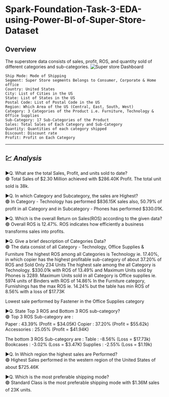 # Spark-Foundation-Task-3-EDA-using-Power-BI-of-Super-Store-Dataset

## Overview
The superstore data consists of sales, profit, ROS, and quantity sold of different categories and sub-categories.
![Super store Dashboard](https://user-images.githubusercontent.com/88017168/230705307-eb5ca922-2697-44c2-a312-f72cf38d28cb.png)

```
Ship Mode: Mode of Shipping
Segment: Super Store segments Belongs to Consumer, Corporate & Home office
Country: United States
City: List of Cities in the US
State: List of States in the US
Postal Code: List of Postal Code in the US 
Region: Which Area of the US (Central, East, South, West)
Category: 3 Categories of the Product i.e. Furniture, Technology & Office Supplies
Sub-Category: 17 Sub-Categories of the Product
Sales: Total Sales of Each Category and Sub-Category
Quantity: Quantities of each category shipped
Discount: Discount rate 
Profit: Profit on Each Category
```
---
## 💹 _Analysis_<br />
▶️Q. What are the total Sales, Profit, and units sold to date?<br /> 
🟢 Total Sales of $2.30 Million achieved with $286.40K Profit. The total unit sold is 38k. 

▶️Q. In which Category and Subcategory, the sales are Highest?<br />
🟢 In Category - Technology has performed $836.15K sales also, 50.79% of profit in all Category 
   and in Subcategory - Phones has performed $330.01K.

▶️Q. Which is the overall Return on Sales(ROS) according to the given data?<br />
🟢 Overall ROS is 12.47%. ROS indicates how efficiently a business transforms sales into profits. 

▶️Q. Give a brief description of Categories Data?<br />
🟢 The data consist of all Category - Technology, Office Supplies & Furniture
   The highest ROS among all Categories is Technology ie. 17.40%, in which copier has the highest profitable sub-category of about 37.20% of ROS and Sold Only 234 Units
   The highest sale among the all Category is Technology. $330.01k with ROS of 13.49% and Maximum Units sold by Phones is 3289.
   Maximum Units sold in all Category is Office supplies ie. 5974 units of Binders with ROS of 14.86%
   In the Furniture category, Furnishings has the max ROS ie. 14.24% but the table has min ROS of 8.56% with a loss of $17.73K

   Lowest sale performed by Fastener in the Office Supplies category  

▶️Q. State Top 3 ROS and Bottom 3 ROS sub-category?<br />
🟢 Top 3 ROS Sub-category are :  
	Paper : 43.39% (Profit = $34.05K) 
	Copier : 37.20% (Profit = $55.62k)
	Accessories : 25.05% (Profit = $41.94K)
	
   The bottom 3 ROS Sub-category are :
	Table : -8.56% (Loss = $17.73k)
	Bookcases : -3.02% (Loss = $3.47K)
	Supplies : -2.55% (Loss = $1.19k)

▶️Q. In Which region the highest sales are Performed?<br />
🟢 Highest Sales performed in the western region of the United States of about $725.46K

▶️Q. Which is the most preferable shipping mode?<br />
🟢 Standard Class is the most preferable shipping mode with $1.36M sales of 23K units.


